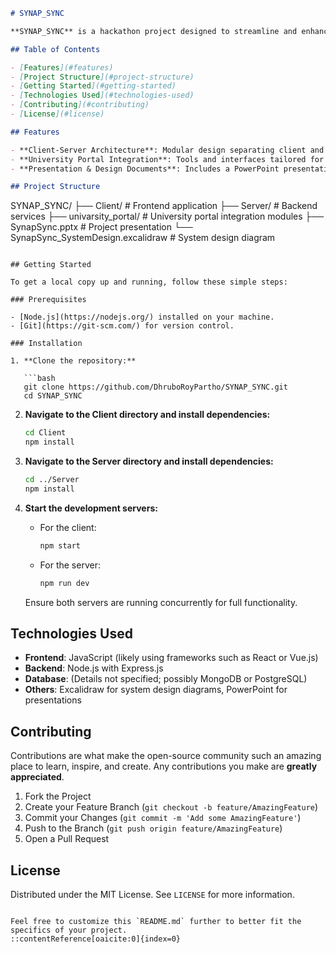 

```markdown
# SYNAP_SYNC

**SYNAP_SYNC** is a hackathon project designed to streamline and enhance the synchronization of data and processes within university portals. This project aims to provide a seamless interface for managing university-related data, ensuring efficient communication between clients and servers.

## Table of Contents

- [Features](#features)
- [Project Structure](#project-structure)
- [Getting Started](#getting-started)
- [Technologies Used](#technologies-used)
- [Contributing](#contributing)
- [License](#license)

## Features

- **Client-Server Architecture**: Modular design separating client and server functionalities for better scalability and maintenance.
- **University Portal Integration**: Tools and interfaces tailored for university data management.
- **Presentation & Design Documents**: Includes a PowerPoint presentation and system design diagrams to illustrate the project's architecture and workflow.

## Project Structure

```

SYNAP\_SYNC/
├── Client/                     # Frontend application
├── Server/                     # Backend services
├── univarsity\_portal/          # University portal integration modules
├── SynapSync.pptx              # Project presentation
└── SynapSync\_SystemDesign.excalidraw  # System design diagram

````

## Getting Started

To get a local copy up and running, follow these simple steps:

### Prerequisites

- [Node.js](https://nodejs.org/) installed on your machine.
- [Git](https://git-scm.com/) for version control.

### Installation

1. **Clone the repository:**

   ```bash
   git clone https://github.com/DhruboRoyPartho/SYNAP_SYNC.git
   cd SYNAP_SYNC
````

2. **Navigate to the Client directory and install dependencies:**

   ```bash
   cd Client
   npm install
   ```

3. **Navigate to the Server directory and install dependencies:**

   ```bash
   cd ../Server
   npm install
   ```

4. **Start the development servers:**

   * For the client:

     ```bash
     npm start
     ```

   * For the server:

     ```bash
     npm run dev
     ```

   Ensure both servers are running concurrently for full functionality.

## Technologies Used

* **Frontend**: JavaScript (likely using frameworks such as React or Vue.js)
* **Backend**: Node.js with Express.js
* **Database**: (Details not specified; possibly MongoDB or PostgreSQL)
* **Others**: Excalidraw for system design diagrams, PowerPoint for presentations

## Contributing

Contributions are what make the open-source community such an amazing place to learn, inspire, and create. Any contributions you make are **greatly appreciated**.

1. Fork the Project
2. Create your Feature Branch (`git checkout -b feature/AmazingFeature`)
3. Commit your Changes (`git commit -m 'Add some AmazingFeature'`)
4. Push to the Branch (`git push origin feature/AmazingFeature`)
5. Open a Pull Request

## License

Distributed under the MIT License. See `LICENSE` for more information.

```

Feel free to customize this `README.md` further to better fit the specifics of your project.
::contentReference[oaicite:0]{index=0}
 
```
